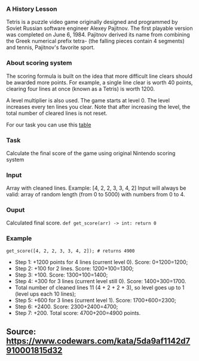 ### A History Lesson
Tetris is a puzzle video game originally designed and programmed by Soviet Russian software engineer Alexey Pajitnov. The first playable version was completed on June 6, 1984. Pajitnov derived its name from combining the Greek numerical prefix tetra- (the falling pieces contain 4 segments) and tennis, Pajitnov's favorite sport.

### About scoring system
The scoring formula is built on the idea that more difficult line clears should be awarded more points. For example, a single line clear is worth 40 points, clearing four lines at once (known as a Tetris) is worth 1200.

A level multiplier is also used. The game starts at level 0. The level increases every ten lines you clear. Note that after increasing the level, the total number of cleared lines is not reset.

For our task you can use this [table](https://www.codewars.com/kata/5da9af1142d7910001815d32)  


### Task
Calculate the final score of the game using original Nintendo scoring system

### Input
Array with cleaned lines.
Example: [4, 2, 2, 3, 3, 4, 2]
Input will always be valid: array of random length (from 0 to 5000) with numbers from 0 to 4.

### Ouput
Calculated final score.
`def get_score(arr) -> int: return 0`

### Example
`get_score([4, 2, 2, 3, 3, 4, 2]); # returns 4900`

- Step 1: +1200 points for 4 lines (current level 0). Score: 0+1200=1200;
- Step 2: +100 for 2 lines. Score: 1200+100=1300;
- Step 3: +100. Score: 1300+100=1400;
- Step 4: +300 for 3 lines (current level still 0). Score: 1400+300=1700.
- Total number of cleaned lines 11 (4 + 2 + 2 + 3), so level goes up to 1 (level ups each 10 lines);
- Step 5: +600 for 3 lines (current level 1). Score: 1700+600=2300;
- Step 6: +2400. Score: 2300+2400=4700;
- Step 7: +200. Total score: 4700+200=4900 points.

## Source: https://www.codewars.com/kata/5da9af1142d7910001815d32
